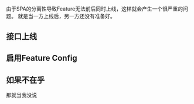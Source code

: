 ##

由于SPA的分离性导致Feature无法前后同时上线，这样就会产生一个很严重的问题。
就是当一方上线后，另一方还没有准备好。

## 接口上线

## 启用Feature Config



## 如果不在乎

那就当我没说
